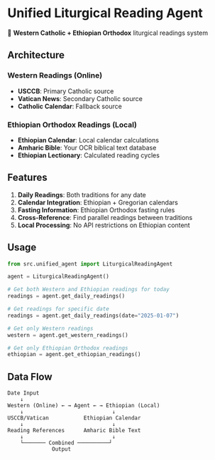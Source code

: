 # Unified Liturgical Reading Agent

🎯 **Western Catholic + Ethiopian Orthodox** liturgical readings system

## Architecture

### Western Readings (Online)
- **USCCB**: Primary Catholic source
- **Vatican News**: Secondary Catholic source  
- **Catholic Calendar**: Fallback source

### Ethiopian Orthodox Readings (Local)
- **Ethiopian Calendar**: Local calendar calculations
- **Amharic Bible**: Your OCR biblical text database
- **Ethiopian Lectionary**: Calculated reading cycles

## Features

1. **Daily Readings**: Both traditions for any date
2. **Calendar Integration**: Ethiopian + Gregorian calendars
3. **Fasting Information**: Ethiopian Orthodox fasting rules
4. **Cross-Reference**: Find parallel readings between traditions
5. **Local Processing**: No API restrictions on Ethiopian content

## Usage

```python
from src.unified_agent import LiturgicalReadingAgent

agent = LiturgicalReadingAgent()

# Get both Western and Ethiopian readings for today
readings = agent.get_daily_readings()

# Get readings for specific date
readings = agent.get_daily_readings(date="2025-01-07")

# Get only Western readings
western = agent.get_western_readings()

# Get only Ethiopian Orthodox readings
ethiopian = agent.get_ethiopian_readings()
```

## Data Flow

```
Date Input
    ↓
Western (Online) ← → Agent ← → Ethiopian (Local)
    ↓                            ↓
USCCB/Vatican           Ethiopian Calendar
    ↓                            ↓
Reading References      Amharic Bible Text
    ↓                            ↓
    └─────── Combined ──────────┘
              Output
```